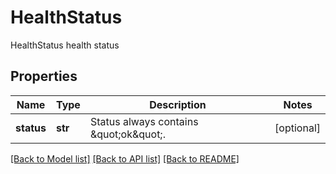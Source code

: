 # HealthStatus

HealthStatus health status
## Properties
Name | Type | Description | Notes
------------ | ------------- | ------------- | -------------
**status** | **str** | Status always contains \&quot;ok\&quot;. | [optional] 

[[Back to Model list]](../README.md#documentation-for-models) [[Back to API list]](../README.md#documentation-for-api-endpoints) [[Back to README]](../README.md)


